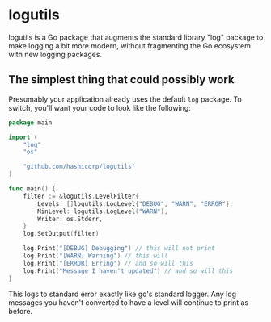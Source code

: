 # logutils

logutils is a Go package that augments the standard library "log" package
to make logging a bit more modern, without fragmenting the Go ecosystem
with new logging packages.

## The simplest thing that could possibly work

Presumably your application already uses the default `log` package. To switch, you'll want your code to look like the following:

```go
package main

import (
    "log"
    "os"

    "github.com/hashicorp/logutils"
)

func main() {
    filter := &logutils.LevelFilter{
        Levels: []logutils.LogLevel{"DEBUG", "WARN", "ERROR"},
        MinLevel: logutils.LogLevel("WARN"),
        Writer: os.Stderr,
    }
    log.SetOutput(filter)

    log.Print("[DEBUG] Debugging") // this will not print
    log.Print("[WARN] Warning") // this will
    log.Print("[ERROR] Erring") // and so will this
    log.Print("Message I haven't updated") // and so will this
}
```

This logs to standard error exactly like go's standard logger. Any log messages you haven't converted to have a level will continue to print as before.
